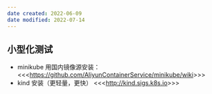 ```yaml
---
date created: 2022-06-09
date modified: 2022-07-14
---
```


## 小型化测试

- minikube 用国内镜像源安装：
	<<<<https://github.com/AliyunContainerService/minikube/wiki>>>>
- kind 安装（更轻量，更快）
	<<<<http://kind.sigs.k8s.io>>>>
